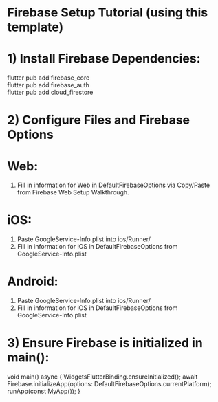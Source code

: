 # Firebase Setup Tutorial (using this template)

# 1) Install Firebase Dependencies:
flutter pub add firebase_core <br>
flutter pub add firebase_auth <br>
flutter pub add cloud_firestore <br>

# 2) Configure Files and Firebase Options
# Web:
1) Fill in information for Web in DefaultFirebaseOptions via Copy/Paste from Firebase Web Setup Walkthrough.
# iOS:
1) Paste GoogleService-Info.plist into ios/Runner/
2) Fill in information for iOS in DefaultFirebaseOptions from GoogleService-Info.plist
# Android:
1) Paste GoogleService-Info.plist into ios/Runner/
2) Fill in information for iOS in DefaultFirebaseOptions from GoogleService-Info.plist

# 3) Ensure Firebase is initialized in main():
void main() async {
  WidgetsFlutterBinding.ensureInitialized();
  await Firebase.initializeApp(options: DefaultFirebaseOptions.currentPlatform);
  runApp(const MyApp());
}
